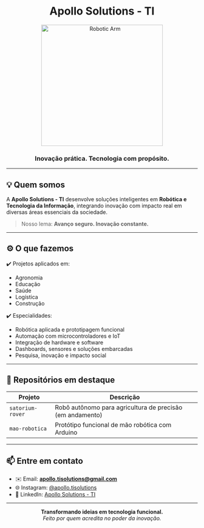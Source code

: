<h1 align="center">
   Apollo Solutions - TI
</h1>

<p align="center">
  <img src="https://media3.giphy.com/media/v1.Y2lkPTc5MGI3NjExeGx5OWZpOXJrcmI0c2l4aXNqaHVkMXU5OTB6NnJpZWMyY2hvb2hwbCZlcD12MV9pbnRlcm5hbF9naWZfYnlfaWQmY3Q9Zw/ROvT19V4hygmI/giphy.gif" width="320" alt="Robotic Arm"/>
</p>

<h3 align="center">
  Inovação prática. Tecnologia com propósito.
</h3>

---

## 💡 Quem somos

A **Apollo Solutions - TI** desenvolve soluções inteligentes em **Robótica e Tecnologia da Informação**, integrando inovação com impacto real em diversas áreas essenciais da sociedade.

> Nosso lema: **Avanço seguro. Inovação constante.**

---

## ⚙️ O que fazemos

✔️ Projetos aplicados em:
- Agronomia  
- Educação  
- Saúde  
- Logística  
- Construção

✔️ Especialidades:
- Robótica aplicada e prototipagem funcional  
- Automação com microcontroladores e IoT  
- Integração de hardware e software  
- Dashboards, sensores e soluções embarcadas  
- Pesquisa, inovação e impacto social

---

## 📂 Repositórios em destaque

| Projeto | Descrição |
|--------|-----------|
| `satorium-rover` | Robô autônomo para agricultura de precisão (em andamento)
| `mao-robotica` | Protótipo funcional de mão robótica com Arduino |

---

## 📫 Entre em contato

- ✉️ Email: **apollo.tisolutions@gmail.com**
- 🌐 Instagram: [@apollo.tisolutions](https://instagram.com/apollo.tisolutions)
- 🔗 LinkedIn: [Apollo Solutions - TI](https://www.linkedin.com/apollo-solutions-ti)

---

<p align="center">
  <b>Transformando ideias em tecnologia funcional.</b><br/>
  <i>Feito por quem acredita no poder da inovação.</i>
</p>
